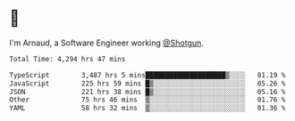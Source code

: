# 👋

I'm Arnaud, a Software Engineer working [@Shotgun](https://shotgun.live).

<!--START_SECTION:waka-->

```txt
Total Time: 4,294 hrs 47 mins

TypeScript        3,487 hrs 5 mins████████████████████▒░░░░   81.19 %
JavaScript        225 hrs 59 mins █▒░░░░░░░░░░░░░░░░░░░░░░░   05.26 %
JSON              221 hrs 38 mins █▒░░░░░░░░░░░░░░░░░░░░░░░   05.16 %
Other             75 hrs 46 mins  ▒░░░░░░░░░░░░░░░░░░░░░░░░   01.76 %
YAML              58 hrs 32 mins  ▒░░░░░░░░░░░░░░░░░░░░░░░░   01.36 %
```

<!--END_SECTION:waka-->
